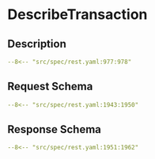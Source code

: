 # DescribeTransaction

## Description

```yaml
--8<-- "src/spec/rest.yaml:977:978"
```

## Request Schema

```yaml
--8<-- "src/spec/rest.yaml:1943:1950"
```
## Response Schema

```yaml
--8<-- "src/spec/rest.yaml:1951:1962"
```
